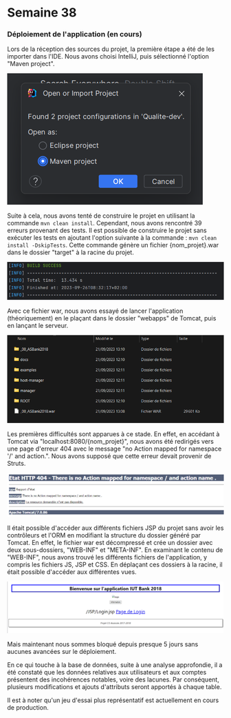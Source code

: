 
# Semaine 38

### Déploiement de l'application (en cours)

Lors de la réception des sources du projet, la première étape a été de les importer dans l'IDE. Nous avons choisi IntelliJ, puis sélectionné l'option "Maven project".

![](photos/38/OpenProject.png)

Suite à cela, nous avons tenté de construire le projet en utilisant la commande `mvn clean install`. Cependant, nous avons rencontré 39 erreurs provenant des tests. Il est possible de construire le projet sans exécuter les tests en ajoutant l'option suivante à la commande : `mvn clean install -DskipTests`. Cette commande génère un fichier {nom_projet}.war dans le dossier "target" à la racine du projet.

![](photos/38/BuildSuccess.png)

Avec ce fichier war, nous avons essayé de lancer l'application (théoriquement) en le plaçant dans le dossier "webapps" de Tomcat, puis en lançant le serveur.

![](photos/38/tomcat.png)

Les premières difficultés sont apparues à ce stade. En effet, en accédant à Tomcat via "localhost:8080/{nom_projet}", nous avons été redirigés vers une page d'erreur 404 avec le message "no Action mapped for namespace '/' and action.". Nous avons supposé que cette erreur devait provenir de Struts.


![](photos/38/404.png)

Il était possible d'accéder aux différents fichiers JSP du projet sans avoir les contrôleurs et l'ORM en modifiant la structure du dossier généré par Tomcat. En effet, le fichier war est décompressé et crée un dossier avec deux sous-dossiers, "WEB-INF" et "META-INF". En examinant le contenu de "WEB-INF", nous avons trouvé les différents fichiers de l'application, y compris les fichiers JS, JSP et CSS. En déplaçant ces dossiers à la racine, il était possible d'accéder aux différentes vues.

![](photos/38/IndexJSP.png)

Mais maintenant nous sommes bloqué depuis presque 5 jours sans aucunes avancées sur le déploiement.

En ce qui touche à la base de données, suite à une analyse approfondie, il a été constaté que les données relatives aux utilisateurs et aux comptes présentent des incohérences notables, voire des lacunes. Par conséquent, plusieurs modifications et ajouts d'attributs seront apportés à chaque table.

Il est à noter qu'un jeu d'essai plus représentatif est actuellement en cours de production.